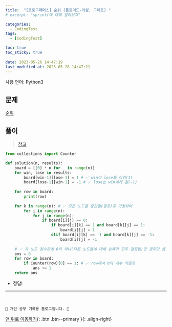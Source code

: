```yaml
---
title:  "[프로그래머스] 순위 (플로이드-와샬, 그래프) "
# excerpt: "sprintf에 대해 알아보자"

categories:
  - CodingTest
tags:
  - [CodingTest]

toc: true
toc_sticky: true
 
date: 2023-05-26 14:47:19
last_modified_at: 2023-05-26 14:47:21
---
```


사용 언어: Python3

## 문제
[순위](https://school.programmers.co.kr/learn/courses/30/lessons/49191)

## 풀이
> [참고](https://summa-cum-laude.tistory.com/16)

```py
from collections import Counter

def solution(n, results):
    board = [[0] * n for _ in range(n)]
    for win, lose in results:
        board[win-1][lose-1] = 1 # ✅ win이 lose를 이김(1)
        board[lose-1][win-1] = -1 # ✅ lose는 win에게 짐(-1)
    
    for row in board:
        print(row)
        
    for k in range(n): # ✅ 모든 노드를 중간점(경로)로 가정하며
        for i in range(n):
            for j in range(n):
                if board[i][j] == 0:
                    if board[i][k] == 1 and board[k][j] == 1:
                        board[i][j] = 1
                    elif board[i][k] == -1 and board[k][j] == -1:
                        board[i][j] = -1
    
    # ✅ 각 노드 점수판에 0이 하나(다른 노드들에 대해 승패가 모두 결정됨)인 경우만 셈
    ans = 0
    for row in board:
        if Counter(row)[0] == 1: # ✅ row에서 0의 개수 카운트
            ans += 1
    return ans
```
- 정답!






***
<br>


    💛 개인 공부 기록용 블로그입니다. 👻

[맨 위로 이동하기](#){: .btn .btn--primary }{: .align-right}